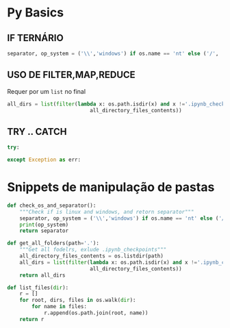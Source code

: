 # Py Basics

## IF TERNÁRIO

````python
separator, op_system = ('\\','windows') if os.name == 'nt' else ('/', 'linux')
````

## USO DE FILTER,MAP,REDUCE

Requer por um `list` no final

```python
all_dirs = list(filter(lambda x: os.path.isdir(x) and x !='.ipynb_checkpoints',
                           all_directory_files_contents))
```

## TRY .. CATCH

```python
try:

except Exception as err:
```

# Snippets de manipulação de pastas

```python
def check_os_and_separator():
    """Check if is linux and windows, and retorn separator"""
    separator, op_system = ('\\','windows') if os.name == 'nt' else ('/', 'linux')
    print(op_system)
    return separator
```



```python
def get_all_folders(path='.'):
    """Get all fodelrs, exlude .ipynb_checkpoints"""
    all_directory_files_contents = os.listdir(path)
    all_dirs = list(filter(lambda x: os.path.isdir(x) and x !='.ipynb_checkpoints',
                           all_directory_files_contents))
    return all_dirs
```



```python
def list_files(dir):
    r = []
    for root, dirs, files in os.walk(dir):
        for name in files:
            r.append(os.path.join(root, name))
    return r
```

